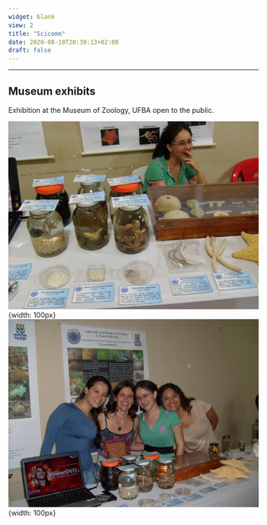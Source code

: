 ```yaml
---
widget: blank
view: 2
title: "Scicomm" 
date: 2020-08-10T20:39:13+02:00
draft: false
---
```


---
Museum exhibits
---

Exhibition at the Museum of Zoology, UFBA open to the public.

![](mzufba2.JPG){width: 100px} ![](mzufba.jpeg){width: 100px}


